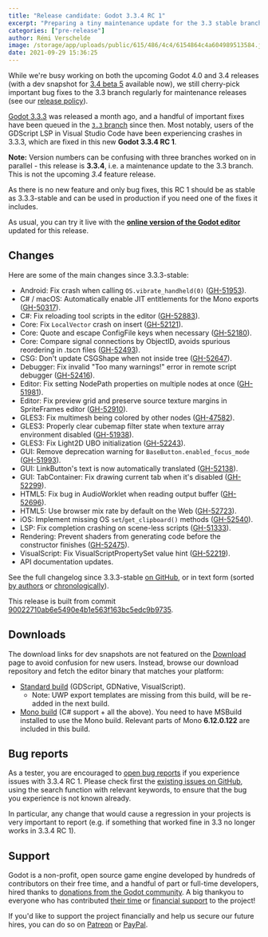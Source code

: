 ```yaml
---
title: "Release candidate: Godot 3.3.4 RC 1"
excerpt: "Preparing a tiny maintenance update for the 3.3 stable branch, most notably to fix a potential crash introduced in 3.3.3 for users of the GDScript LSP with Visual Studio Code."
categories: ["pre-release"]
author: Rémi Verschelde
image: /storage/app/uploads/public/615/486/4c4/6154864c4a604989513584.jpg
date: 2021-09-29 15:36:25
---
```


While we're busy working on both the upcoming Godot 4.0 and 3.4 releases (with a dev snapshot for [3.4 beta 5](/article/dev-snapshot-godot-3-4-beta-5) available now), we still cherry-pick important bug fixes to the 3.3 branch regularly for maintenance releases (see our [release policy](https://docs.godotengine.org/en/3.3/about/release_policy.html)).

[Godot 3.3.3](/article/maintenance-release-godot-3-3-3) was released a month ago, and a handful of important fixes have been queued in the [`3.3` branch](https://github.com/godotengine/godot/tree/3.3) since then. Most notably, users of the GDScript LSP in Visual Studio Code have been experiencing crashes in 3.3.3, which are fixed in this new **Godot 3.3.4 RC 1**.

**Note:** Version numbers can be confusing with three branches worked on in parallel - this release is **3.3.4**, i.e. a maintenance update to the 3.3 branch. This is not the upcoming *3.4* feature release.

As there is no new feature and only bug fixes, this RC 1 should be as stable as 3.3.3-stable and can be used in production if you need one of the fixes it includes.

As usual, you can try it live with the [**online version of the Godot editor**](https://editor.godotengine.org/3.3.4.rc1/godot.tools.html) updated for this release.

## Changes

Here are some of the main changes since 3.3.3-stable:

- Android: Fix crash when calling `OS.vibrate_handheld(0)` ([GH-51953](https://github.com/godotengine/godot/pull/51953)).
- C# / macOS: Automatically enable JIT entitlements for the Mono exports ([GH-50317](https://github.com/godotengine/godot/pull/50317)).
- C#: Fix reloading tool scripts in the editor ([GH-52883](https://github.com/godotengine/godot/pull/52883)).
- Core: Fix `LocalVector` crash on insert ([GH-52121](https://github.com/godotengine/godot/pull/52121)).
- Core: Quote and escape ConfigFile keys when necessary ([GH-52180](https://github.com/godotengine/godot/pull/52180)).
- Core: Compare signal connections by ObjectID, avoids spurious reordering in .tscn files ([GH-52493](https://github.com/godotengine/godot/pull/52493)).
- CSG: Don't update CSGShape when not inside tree ([GH-52647](https://github.com/godotengine/godot/pull/52647)).
- Debugger: Fix invalid "Too many warnings!" error in remote script debugger ([GH-52416](https://github.com/godotengine/godot/pull/52416)).
- Editor: Fix setting NodePath properties on multiple nodes at once ([GH-51981](https://github.com/godotengine/godot/pull/51981)).
- Editor: Fix preview grid and preserve source texture margins in SpriteFrames editor ([GH-52910](https://github.com/godotengine/godot/pull/52910)).
- GLES3: Fix multimesh being colored by other nodes ([GH-47582](https://github.com/godotengine/godot/pull/47582)).
- GLES3: Properly clear cubemap filter state when texture array environment disabled ([GH-51938](https://github.com/godotengine/godot/pull/51938)).
- GLES3: Fix Light2D UBO initialization ([GH-52243](https://github.com/godotengine/godot/pull/52243)).
- GUI: Remove deprecation warning for `BaseButton.enabled_focus_mode` ([GH-51993](https://github.com/godotengine/godot/pull/51993)).
- GUI: LinkButton's text is now automatically translated ([GH-52138](https://github.com/godotengine/godot/pull/52138)).
- GUI: TabContainer: Fix drawing current tab when it's disabled ([GH-52299](https://github.com/godotengine/godot/pull/52299)).
- HTML5: Fix bug in AudioWorklet when reading output buffer ([GH-52696](https://github.com/godotengine/godot/pull/52696)).
- HTML5: Use browser mix rate by default on the Web ([GH-52723](https://github.com/godotengine/godot/pull/52723)).
- iOS: Implement missing OS `set`/`get_clipboard()` methods ([GH-52540](https://github.com/godotengine/godot/pull/52540)).
- LSP: Fix completion crashing on scene-less scripts ([GH-51333](https://github.com/godotengine/godot/pull/51333)).
- Rendering: Prevent shaders from generating code before the constructor finishes ([GH-52475](https://github.com/godotengine/godot/pull/52475)).
- VisualScript: Fix VisualScriptPropertySet value hint ([GH-52219](https://github.com/godotengine/godot/pull/52219)).
- API documentation updates.

See the full changelog since 3.3.3-stable [on GitHub](https://github.com/godotengine/godot/compare/3.3.3-stable...90022710ab6e5490e4b1e563f163bc5edc9b9735), or in text form (sorted [by authors](https://downloads.tuxfamily.org/godotengine/3.3.4/rc1/Godot_v3.3.4-rc1_changelog_authors.txt) or [chronologically](https://downloads.tuxfamily.org/godotengine/3.3.4/rc1/Godot_v3.3.4-rc1_changelog_chrono.txt)).

This release is built from commit [90022710ab6e5490e4b1e563f163bc5edc9b9735](https://github.com/godotengine/godot/commit/90022710ab6e5490e4b1e563f163bc5edc9b9735).

## Downloads

The download links for dev snapshots are not featured on the [Download](/download) page to avoid confusion for new users. Instead, browse our download repository and fetch the editor binary that matches your platform:

- [Standard build](https://downloads.tuxfamily.org/godotengine/3.3.4/rc1/) (GDScript, GDNative, VisualScript).
  * Note: UWP export templates are missing from this build, will be re-added in the next build.
- [Mono build](https://downloads.tuxfamily.org/godotengine/3.3.4/rc1/mono/) (C# support + all the above). You need to have MSBuild installed to use the Mono build. Relevant parts of Mono **6.12.0.122** are included in this build.

## Bug reports

As a tester, you are encouraged to [open bug reports](https://github.com/godotengine/godot/issues) if you experience issues with 3.3.4 RC 1. Please check first the [existing issues on GitHub](https://github.com/godotengine/godot/issues), using the search function with relevant keywords, to ensure that the bug you experience is not known already.

In particular, any change that would cause a regression in your projects is very important to report (e.g. if something that worked fine in 3.3 no longer works in 3.3.4 RC 1).

## Support

Godot is a non-profit, open source game engine developed by hundreds of contributors on their free time, and a handful of part or full-time developers, hired thanks to [donations from the Godot community](/donate). A big thankyou to everyone who has contributed [their time](https://github.com/godotengine/godot/blob/master/AUTHORS.md) or [financial support](https://github.com/godotengine/godot/blob/master/DONORS.md) to the project!

If you'd like to support the project financially and help us secure our future hires, you can do so on [Patreon](https://www.patreon.com/godotengine) or [PayPal](/donate).

